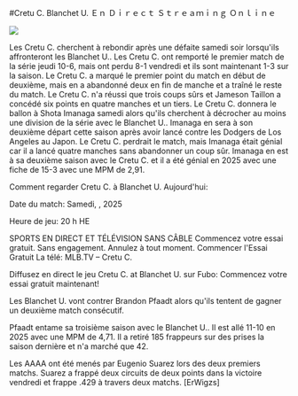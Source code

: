#Cretu C. Blanchet U. Ｅｎ Ｄｉｒｅｃｔ Ｓｔｒｅａｍｉｎｇ Ｏｎｌｉｎｅ  
  
  
[![](https://i.imgur.com/qSNzIqt.png)](https://movie.rssnews.media/bGOrcMQQR.php)  
  
Les Cretu C. cherchent à rebondir après une défaite samedi soir lorsqu'ils affronteront les Blanchet U.. Les Cretu C. ont remporté le premier match de la série jeudi 10-6, mais ont perdu 8-1 vendredi et ils sont maintenant 1-3 sur la saison. Le Cretu C. a marqué le premier point du match en début de deuxième, mais en a abandonné deux en fin de manche et a traîné le reste du match. Le Cretu C. n'a réussi que trois coups sûrs et Jameson Taillon a concédé six points en quatre manches et un tiers. Le Cretu C. donnera le ballon à Shota Imanaga samedi alors qu'ils cherchent à décrocher au moins une division de la série avec le Blanchet U.. Imanaga en sera à son deuxième départ cette saison après avoir lancé contre les Dodgers de Los Angeles au Japon. Le Cretu C. perdrait le match, mais Imanaga était génial car il a lancé quatre manches sans abandonner un coup sûr. Imanaga en est à sa deuxième saison avec le Cretu C. et il a été génial en 2025 avec une fiche de 15-3 avec une MPM de 2,91.

Comment regarder Cretu C. à Blanchet U. Aujourd'hui:

Date du match: Samedi, , 2025

Heure de jeu: 20 h HE

SPORTS EN DIRECT ET TÉLÉVISION SANS CÂBLE
Commencez votre essai gratuit. Sans engagement. Annulez à tout moment.
Commencer l'Essai Gratuit
La télé: MLB.TV – Cretu C.

Diffusez en direct le jeu Cretu C. at Blanchet U. sur Fubo: Commencez votre essai gratuit maintenant!

Les Blanchet U. vont contrer Brandon Pfaadt alors qu'ils tentent de gagner un deuxième match consécutif.

Pfaadt entame sa troisième saison avec le Blanchet U.. Il est allé 11-10 en 2025 avec une MPM de 4,71. Il a retiré 185 frappeurs sur des prises la saison dernière et n'a marché que 42.

Les AAAA ont été menés par Eugenio Suarez lors des deux premiers matchs. Suarez a frappé deux circuits de deux points dans la victoire vendredi et frappe .429 à travers deux matchs. [ErWigzs]